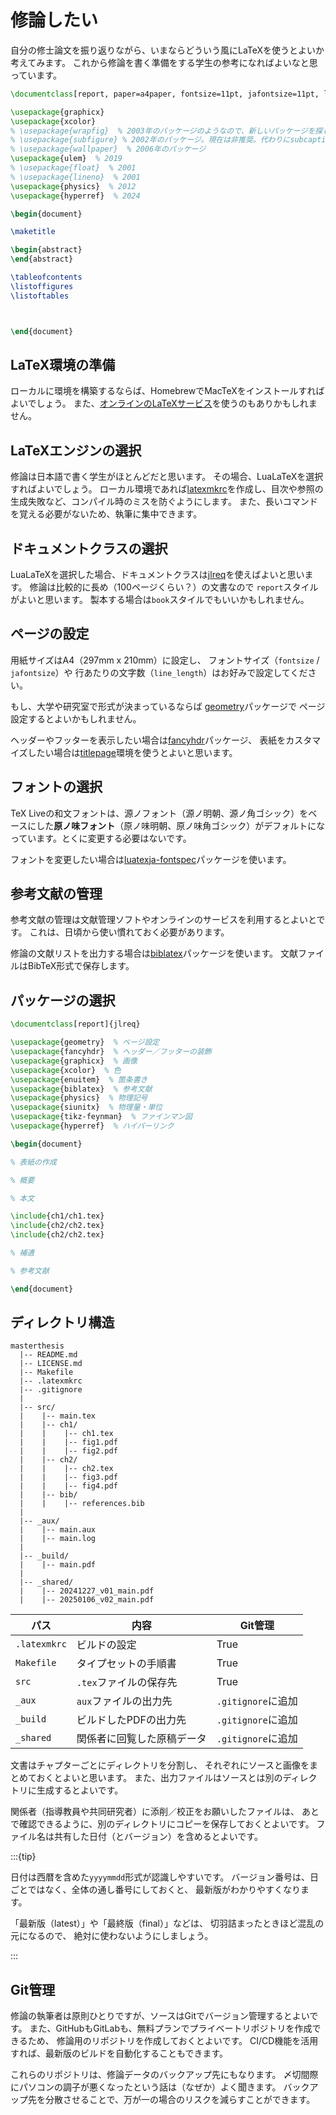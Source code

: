 # 修論したい

自分の修士論文を振り返りながら、いまならどういう風にLaTeXを使うとよいか考えてみます。
これから修論を書く準備をする学生の参考になればよいなと思っています。

```latex
\documentclass[report, paper=a4paper, fontsize=11pt, jafontsize=11pt, line_length=40zw, ]{jlreq}

\usepackage{graphicx}
\usepackage{xcolor}
% \usepackage{wrapfig}  % 2003年のパッケージのようなので、新しいパッケージを探したほうがいいかもしれない
% \usepackage{subfigure} % 2002年のパッケージ。現在は非推奨。代わりにsubcaption を利用する。
% \usepackage{wallpaper}  % 2006年のパッケージ
\usepackage{ulem}  % 2019
% \usepackage{float}  % 2001
% \usepackage{lineno}  % 2001
\usepackage{physics}  % 2012
\usepackage{hyperref}  % 2024

\begin{document}

\maketitle

\begin{abstract}
\end{abstract}

\tableofcontents
\listoffigures
\listoftables



\end{document}
```

## LaTeX環境の準備

ローカルに環境を構築するならば、HomebrewでMacTeXをインストールすればよいでしょう。
また、[オンラインのLaTeXサービス](./latex-online.md)を使うのもありかもしれません。

## LaTeXエンジンの選択

修論は日本語で書く学生がほとんどだと思います。
その場合、LuaLaTeXを選択すればよいでしょう。
ローカル環境であれば[latexmkrc](./latex-latexmk.md)を作成し、目次や参照の生成失敗など、コンパイル時のミスを防ぐようにします。
また、長いコマンドを覚える必要がないため、執筆に集中できます。

## ドキュメントクラスの選択

LuaLaTeXを選択した場合、ドキュメントクラスは[jlreq](./latex-jlreq.md)を使えばよいと思います。
修論は比較的に長め（100ページくらい？）の文書なので
`report`スタイルがよいと思います。
製本する場合は`book`スタイルでもいいかもしれません。

## ページの設定

用紙サイズはA4（297mm x 210mm）に設定し、
フォントサイズ（`fontsize` / `jafontsize`）や
行あたりの文字数（`line_length`）はお好みで設定してください。

もし、大学や研究室で形式が決まっているならば
[geometry](./latex-usepackage-geometry.md)パッケージで
ページ設定するとよいかもしれません。

ヘッダーやフッターを表示したい場合は[fancyhdr](./latex-usepackage-fancyhdr.md)パッケージ、
表紙をカスタマイズしたい場合は[titlepage](./latex-titlepage.md)環境を使うとよいと思います。

## フォントの選択

TeX Liveの和文フォントは、源ノフォント（源ノ明朝、源ノ角ゴシック）をベースにした**原ノ味フォント**（原ノ味明朝、原ノ味角ゴシック）がデフォルトになっています。とくに変更する必要はないです。

フォントを変更したい場合は[luatexja-fontspec](./latex-luatexja-fontspec.md)パッケージを使います。

## 参考文献の管理

参考文献の管理は文献管理ソフトやオンラインのサービスを利用するとよいとです。
これは、日頃から使い慣れておく必要があります。

修論の文献リストを出力する場合は[biblatex](./latex-biblatex.md)パッケージを使います。
文献ファイルはBibTeX形式で保存します。

## パッケージの選択

```latex
\documentclass[report]{jlreq}

\usepackage{geometry}  % ページ設定
\usepackage{fancyhdr}  % ヘッダー／フッターの装飾
\usepackage{graphicx}  % 画像
\usepackage{xcolor}  % 色
\usepackage{enuitem}  % 箇条書き
\usepackage{biblatex}  % 参考文献
\usepackage{physics}  % 物理記号
\usepackage{siunitx}  % 物理量・単位
\usepackage{tikz-feynman}  % ファインマン図
\usepackage{hyperref}  % ハイパーリンク

\begin{document}

% 表紙の作成

% 概要

% 本文

\include{ch1/ch1.tex}
\include{ch2/ch2.tex}
\include{ch2/ch2.tex}

% 補遺

% 参考文献

\end{document}
```

## ディレクトリ構造

```console
masterthesis
  |-- README.md
  |-- LICENSE.md
  |-- Makefile
  |-- .latexmkrc
  |-- .gitignore
  |
  |-- src/
  |    |-- main.tex
  |    |-- ch1/
  |    |    |-- ch1.tex
  |    |    |-- fig1.pdf
  |    |    |-- fig2.pdf
  |    |-- ch2/
  |    |    |-- ch2.tex
  |    |    |-- fig3.pdf
  |    |    |-- fig4.pdf
  |    |-- bib/
  |    |    |-- references.bib
  |
  |-- _aux/
  |    |-- main.aux
  |    |-- main.log
  |
  |-- _build/
  |    |-- main.pdf
  |
  |-- _shared/
  |    |-- 20241227_v01_main.pdf
  |    |-- 20250106_v02_main.pdf
```

| パス | 内容 | Git管理 |
|---|---|---|
| `.latexmkrc` | ビルドの設定 | True |
| `Makefile` | タイプセットの手順書 | True |
| `src` | `.tex`ファイルの保存先 | True |
| `_aux` | `aux`ファイルの出力先 | `.gitignore`に追加 |
| `_build` | ビルドしたPDFの出力先 | `.gitignore`に追加 |
| `_shared` | 関係者に回覧した原稿データ | `.gitignore`に追加 |

文書はチャプターごとにディレクトリを分割し、
それぞれにソースと画像をまとめておくとよいと思います。
また、出力ファイルはソースとは別のディレクトリに生成するとよいです。

関係者（指導教員や共同研究者）に添削／校正をお願いしたファイルは、
あとで確認できるように、別のディレクトリにコピーを保存しておくとよいです。
ファイル名は共有した日付（とバージョン）を含めるとよいです。

:::{tip}

日付は西暦を含めた`yyyymmdd`形式が認識しやすいです。
バージョン番号は、日ごとではなく、全体の通し番号にしておくと、
最新版がわかりやすくなります。

「最新版（latest）」や「最終版（final）」などは、
切羽詰まったときほど混乱の元になるので、
絶対に使わないようにしましょう。

:::

## Git管理

修論の執筆者は原則ひとりですが、ソースはGitでバージョン管理するとよいです。
また、GitHubもGitLabも、無料プランでプライベートリポジトリを作成できるため、
修論用のリポジトリを作成しておくとよいです。
CI/CD機能を活用すれば、最新版のビルドを自動化することもできます。

これらのリポジトリは、修論データのバックアップ先にもなります。
〆切間際にパソコンの調子が悪くなったという話は（なぜか）よく聞きます。
バックアップ先を分散させることで、万が一の場合のリスクを減らすことができます。
